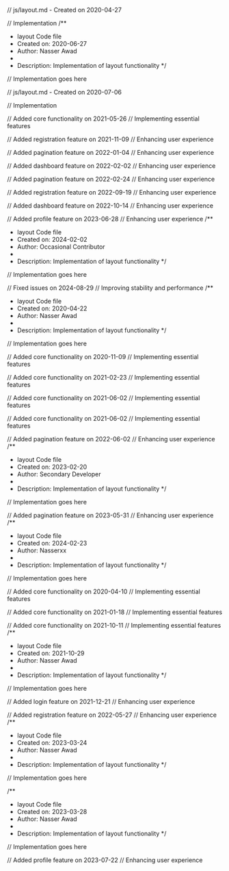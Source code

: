 // js/layout.md - Created on 2020-04-27

// Implementation
/**
 * layout Code file
 * Created on: 2020-06-27
 * Author: Nasser Awad
 *
 * Description: Implementation of layout functionality
 */
 
// Implementation goes here

// js/layout.md - Created on 2020-07-06

// Implementation

// Added core functionality on 2021-05-26
// Implementing essential features

// Added registration feature on 2021-11-09
// Enhancing user experience

// Added pagination feature on 2022-01-04
// Enhancing user experience

// Added dashboard feature on 2022-02-02
// Enhancing user experience

// Added pagination feature on 2022-02-24
// Enhancing user experience

// Added registration feature on 2022-09-19
// Enhancing user experience

// Added dashboard feature on 2022-10-14
// Enhancing user experience

// Added profile feature on 2023-06-28
// Enhancing user experience
/**
 * layout Code file
 * Created on: 2024-02-02
 * Author: Occasional Contributor
 *
 * Description: Implementation of layout functionality
 */
 
// Implementation goes here


// Fixed issues on 2024-08-29
// Improving stability and performance
/**
 * layout Code file
 * Created on: 2020-04-22
 * Author: Nasser Awad
 *
 * Description: Implementation of layout functionality
 */
 
// Implementation goes here


// Added core functionality on 2020-11-09
// Implementing essential features

// Added core functionality on 2021-02-23
// Implementing essential features

// Added core functionality on 2021-06-02
// Implementing essential features

// Added core functionality on 2021-06-02
// Implementing essential features

// Added pagination feature on 2022-06-02
// Enhancing user experience
/**
 * layout Code file
 * Created on: 2023-02-20
 * Author: Secondary Developer
 *
 * Description: Implementation of layout functionality
 */
 
// Implementation goes here


// Added pagination feature on 2023-05-31
// Enhancing user experience
/**
 * layout Code file
 * Created on: 2024-02-23
 * Author: Nasserxx
 *
 * Description: Implementation of layout functionality
 */
 
// Implementation goes here


// Added core functionality on 2020-04-10
// Implementing essential features

// Added core functionality on 2021-01-18
// Implementing essential features

// Added core functionality on 2021-10-11
// Implementing essential features
/**
 * layout Code file
 * Created on: 2021-10-29
 * Author: Nasser Awad
 *
 * Description: Implementation of layout functionality
 */
 
// Implementation goes here


// Added login feature on 2021-12-21
// Enhancing user experience

// Added registration feature on 2022-05-27
// Enhancing user experience
/**
 * layout Code file
 * Created on: 2023-03-24
 * Author: Nasser Awad
 *
 * Description: Implementation of layout functionality
 */
 
// Implementation goes here

/**
 * layout Code file
 * Created on: 2023-03-28
 * Author: Nasser Awad
 *
 * Description: Implementation of layout functionality
 */
 
// Implementation goes here


// Added profile feature on 2023-07-22
// Enhancing user experience
